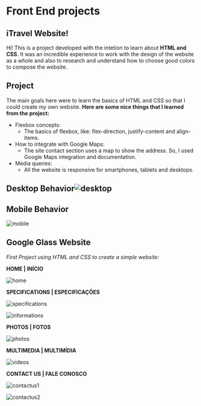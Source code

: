 # Front End projects

## iTravel Website!

Hi! This is a project developed with the intetion to learn about **HTML and CSS**. It was an incredible experience to work with the design of the website as a whole and also to research and understand how to choose good colors to compose the website.


## Project

The main goals here were to learn the basics of HTML and CSS so that I could create my own website.
**Here are some nice things that I learned from the project:**
- Flexbox concepts:
  - The basics of flexbox, like: flex-direction, justify-content and align-items.
- How to integrate with Google Maps: 
  - The site contact section uses a map to show the address. So, I used Google Maps integration and documentation. 
 - Media queries:
   - All the website is responsive for smartphones, tablets and desktops.
## Desktop Behavior![desktop](https://github.com/felipemsalles/Front-End-projects/blob/main/iTravel%20Website/assets/gif-desktop.gif?raw=true)

## Mobile Behavior
![mobile](https://github.com/felipemsalles/Front-End-projects/blob/main/iTravel%20Website/assets/gif-mobile.gif?raw=true)


## Google Glass Website
*First Project using HTML and CSS to create a simple website:*
 
**HOME | INÍCIO**

![home](https://github.com/felipemsalles/Front-End-projects/blob/main/Google%20Glass%20Website/home.jpg)

**SPECIFICATIONS | ESPECIFICAÇÕES**

![specifications](https://github.com/felipemsalles/Front-End-projects/blob/main/Google%20Glass%20Website/specifications.jpg)

![informations](https://github.com/felipemsalles/Front-End-projects/blob/main/Google%20Glass%20Website/informations.jpg)

**PHOTOS | FOTOS**

![photos](https://github.com/felipemsalles/Front-End-projects/blob/main/Google%20Glass%20Website/photos.jpg)

**MULTIMEDIA | MULTIMÍDIA**

![videos](https://github.com/felipemsalles/Front-End-projects/blob/main/Google%20Glass%20Website/videos.jpg)

**CONTACT US | FALE CONOSCO**

![contactus1](https://github.com/felipemsalles/Front-End-projects/blob/main/Google%20Glass%20Website/contactus1.jpg)

![contactus2](https://github.com/felipemsalles/Front-End-projects/blob/main/Google%20Glass%20Website/contactus2.jpg)



